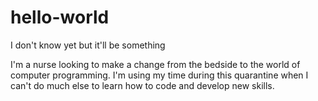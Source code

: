 # hello-world
I don't know yet but it'll be something

I'm a nurse looking to make a change from the bedside to the world of computer programming. I'm using my time during this quarantine when I can't do much else to learn how to code and develop new skills. 
